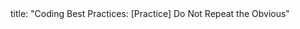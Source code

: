 <frontmatter>
title: "Coding Best Practices: [Practice] Do Not Repeat the Obvious"
</frontmatter>

<include src="navbar.md" boilerplate />

<include src="unit-inPage-asFlat.md" boilerplate />